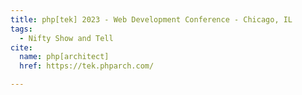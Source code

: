 ```yaml
---
title: php[tek] 2023 - Web Development Conference - Chicago, IL
tags:
  - Nifty Show and Tell
cite:
  name: php[architect]
  href: https://tek.phparch.com/

---
```

